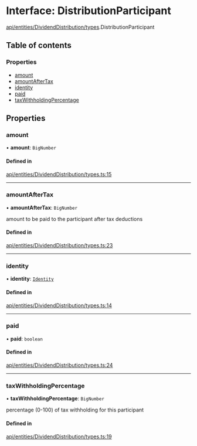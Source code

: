 # Interface: DistributionParticipant

[api/entities/DividendDistribution/types](../wiki/api.entities.DividendDistribution.types).DistributionParticipant

## Table of contents

### Properties

- [amount](../wiki/api.entities.DividendDistribution.types.DistributionParticipant#amount)
- [amountAfterTax](../wiki/api.entities.DividendDistribution.types.DistributionParticipant#amountaftertax)
- [identity](../wiki/api.entities.DividendDistribution.types.DistributionParticipant#identity)
- [paid](../wiki/api.entities.DividendDistribution.types.DistributionParticipant#paid)
- [taxWithholdingPercentage](../wiki/api.entities.DividendDistribution.types.DistributionParticipant#taxwithholdingpercentage)

## Properties

### amount

• **amount**: `BigNumber`

#### Defined in

[api/entities/DividendDistribution/types.ts:15](https://github.com/PolymeshAssociation/polymesh-sdk/blob/16e8c2ca/src/api/entities/DividendDistribution/types.ts#L15)

___

### amountAfterTax

• **amountAfterTax**: `BigNumber`

amount to be paid to the participant after tax deductions

#### Defined in

[api/entities/DividendDistribution/types.ts:23](https://github.com/PolymeshAssociation/polymesh-sdk/blob/16e8c2ca/src/api/entities/DividendDistribution/types.ts#L23)

___

### identity

• **identity**: [`Identity`](../wiki/api.entities.Identity.Identity)

#### Defined in

[api/entities/DividendDistribution/types.ts:14](https://github.com/PolymeshAssociation/polymesh-sdk/blob/16e8c2ca/src/api/entities/DividendDistribution/types.ts#L14)

___

### paid

• **paid**: `boolean`

#### Defined in

[api/entities/DividendDistribution/types.ts:24](https://github.com/PolymeshAssociation/polymesh-sdk/blob/16e8c2ca/src/api/entities/DividendDistribution/types.ts#L24)

___

### taxWithholdingPercentage

• **taxWithholdingPercentage**: `BigNumber`

percentage (0-100) of tax withholding for this participant

#### Defined in

[api/entities/DividendDistribution/types.ts:19](https://github.com/PolymeshAssociation/polymesh-sdk/blob/16e8c2ca/src/api/entities/DividendDistribution/types.ts#L19)
